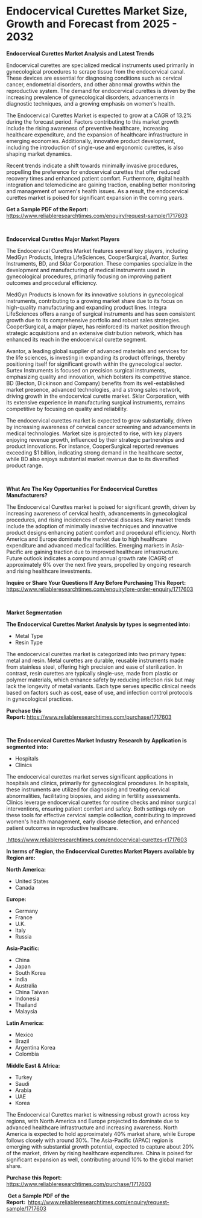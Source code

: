 <p><h1>Endocervical Curettes Market Size, Growth and Forecast from 2025 - 2032</h1></p><p><strong>Endocervical Curettes Market Analysis and Latest Trends</strong></p>
<p><p>Endocervical curettes are specialized medical instruments used primarily in gynecological procedures to scrape tissue from the endocervical canal. These devices are essential for diagnosing conditions such as cervical cancer, endometrial disorders, and other abnormal growths within the reproductive system. The demand for endocervical curettes is driven by the increasing prevalence of gynecological disorders, advancements in diagnostic techniques, and a growing emphasis on women's health.</p><p>The Endocervical Curettes Market is expected to grow at a CAGR of 13.2% during the forecast period. Factors contributing to this market growth include the rising awareness of preventive healthcare, increasing healthcare expenditure, and the expansion of healthcare infrastructure in emerging economies. Additionally, innovative product development, including the introduction of single-use and ergonomic curettes, is also shaping market dynamics.</p><p>Recent trends indicate a shift towards minimally invasive procedures, propelling the preference for endocervical curettes that offer reduced recovery times and enhanced patient comfort. Furthermore, digital health integration and telemedicine are gaining traction, enabling better monitoring and management of women's health issues. As a result, the endocervical curettes market is poised for significant expansion in the coming years.</p></p>
<p><strong>Get a Sample PDF of the Report:&nbsp;</strong> <a href="https://www.reliableresearchtimes.com/enquiry/request-sample/1717603?utm_campaign=2181&utm_medium=2&utm_source=Github&utm_content=ia&utm_term=13042025&utm_id=endocervical-curettes">https://www.reliableresearchtimes.com/enquiry/request-sample/1717603</a></p>
<p>&nbsp;</p>
<p><strong>Endocervical Curettes Major Market Players</strong></p>
<p><p>The Endocervical Curettes Market features several key players, including MedGyn Products, Integra LifeSciences, CooperSurgical, Avantor, Surtex Instruments, BD, and Sklar Corporation. These companies specialize in the development and manufacturing of medical instruments used in gynecological procedures, primarily focusing on improving patient outcomes and procedural efficiency.</p><p>MedGyn Products is known for its innovative solutions in gynecological instruments, contributing to a growing market share due to its focus on high-quality manufacturing and expanding product lines. Integra LifeSciences offers a range of surgical instruments and has seen consistent growth due to its comprehensive portfolio and robust sales strategies. CooperSurgical, a major player, has reinforced its market position through strategic acquisitions and an extensive distribution network, which has enhanced its reach in the endocervical curette segment.</p><p>Avantor, a leading global supplier of advanced materials and services for the life sciences, is investing in expanding its product offerings, thereby positioning itself for significant growth within the gynecological sector. Surtex Instruments is focused on precision surgical instruments, emphasizing quality and innovation, which bolsters its competitive stance. BD (Becton, Dickinson and Company) benefits from its well-established market presence, advanced technologies, and a strong sales network, driving growth in the endocervical curette market. Sklar Corporation, with its extensive experience in manufacturing surgical instruments, remains competitive by focusing on quality and reliability.</p><p>The endocervical curettes market is expected to grow substantially, driven by increasing awareness of cervical cancer screening and advancements in medical technologies. Market size is projected to rise, with key players enjoying revenue growth, influenced by their strategic partnerships and product innovations. For instance, CooperSurgical reported revenues exceeding $1 billion, indicating strong demand in the healthcare sector, while BD also enjoys substantial market revenue due to its diversified product range.</p></p>
<p>&nbsp;</p>
<p><strong>What Are The Key Opportunities For Endocervical Curettes Manufacturers?</strong></p>
<p><p>The Endocervical Curettes market is poised for significant growth, driven by increasing awareness of cervical health, advancements in gynecological procedures, and rising incidences of cervical diseases. Key market trends include the adoption of minimally invasive techniques and innovative product designs enhancing patient comfort and procedural efficiency. North America and Europe dominate the market due to high healthcare expenditure and advanced medical facilities. Emerging markets in Asia-Pacific are gaining traction due to improved healthcare infrastructure. Future outlook indicates a compound annual growth rate (CAGR) of approximately 6% over the next five years, propelled by ongoing research and rising healthcare investments.</p></p>
<p><strong>Inquire or Share Your Questions If Any Before Purchasing This Report:</strong> <a href="https://www.reliableresearchtimes.com/enquiry/pre-order-enquiry/1717603?utm_campaign=2181&utm_medium=2&utm_source=Github&utm_content=ia&utm_term=13042025&utm_id=endocervical-curettes">https://www.reliableresearchtimes.com/enquiry/pre-order-enquiry/1717603</a></p>
<p>&nbsp;</p>
<p><strong>Market Segmentation</strong></p>
<p><strong>The Endocervical Curettes Market Analysis by types is segmented into:</strong></p>
<p><ul><li>Metal Type</li><li>Resin Type</li></ul></p>
<p><p>The endocervical curettes market is categorized into two primary types: metal and resin. Metal curettes are durable, reusable instruments made from stainless steel, offering high precision and ease of sterilization. In contrast, resin curettes are typically single-use, made from plastic or polymer materials, which enhance safety by reducing infection risk but may lack the longevity of metal variants. Each type serves specific clinical needs based on factors such as cost, ease of use, and infection control protocols in gynecological practices.</p></p>
<p><strong>Purchase this Report:&nbsp;</strong><a href="https://www.reliableresearchtimes.com/purchase/1717603?utm_campaign=2181&utm_medium=2&utm_source=Github&utm_content=ia&utm_term=13042025&utm_id=endocervical-curettes">https://www.reliableresearchtimes.com/purchase/1717603</a></p>
<p>&nbsp;</p>
<p><strong>The Endocervical Curettes Market Industry Research by Application is segmented into:</strong></p>
<p><ul><li>Hospitals</li><li>Clinics</li></ul></p>
<p><p>The endocervical curettes market serves significant applications in hospitals and clinics, primarily for gynecological procedures. In hospitals, these instruments are utilized for diagnosing and treating cervical abnormalities, facilitating biopsies, and aiding in fertility assessments. Clinics leverage endocervical curettes for routine checks and minor surgical interventions, ensuring patient comfort and safety. Both settings rely on these tools for effective cervical sample collection, contributing to improved women's health management, early disease detection, and enhanced patient outcomes in reproductive healthcare.</p></p>
<p><a href="https://www.reliableresearchtimes.com/endocervical-curettes-r1717603?utm_campaign=2181&utm_medium=2&utm_source=Github&utm_content=ia&utm_term=13042025&utm_id=endocervical-curettes">&nbsp;https://www.reliableresearchtimes.com/endocervical-curettes-r1717603</a></p>
<p><strong>In terms of Region, the Endocervical Curettes Market Players available by Region are:</strong></p>
<p>
    <p> <strong> North America: </strong>
        <ul>
            <li>United States</li>
            <li>Canada</li>
        </ul>
        </p> 
    <p> <strong> Europe: </strong>
        <ul>
            <li>Germany</li>
            <li>France</li>
            <li>U.K.</li>
            <li>Italy</li>
            <li>Russia</li>
        </ul>
        </p> 
    <p> <strong> Asia-Pacific: </strong>
        <ul>
            <li>China</li>
            <li>Japan</li>
            <li>South Korea</li>
            <li>India</li>
            <li>Australia</li>
            <li>China Taiwan</li>
            <li>Indonesia</li>
            <li>Thailand</li>
            <li>Malaysia</li>
        </ul>
        </p> 
    <p> <strong> Latin America: </strong>
        <ul>
            <li>Mexico</li>
            <li>Brazil</li>
            <li>Argentina Korea</li>
            <li>Colombia</li>
        </ul>
        </p> 
    <p> <strong> Middle East & Africa: </strong>
        <ul>
            <li>Turkey</li>
            <li>Saudi</li>
            <li>Arabia</li>
            <li>UAE</li>
            <li>Korea</li>
        </ul>
    </p>
    </p>
<p><p>The Endocervical Curettes market is witnessing robust growth across key regions, with North America and Europe projected to dominate due to advanced healthcare infrastructure and increasing awareness. North America is expected to hold approximately 40% market share, while Europe follows closely with around 30%. The Asia-Pacific (APAC) region is emerging with substantial growth potential, expected to capture about 20% of the market, driven by rising healthcare expenditures. China is poised for significant expansion as well, contributing around 10% to the global market share.</p></p>
<p><strong>Purchase this Report: </strong><a href="https://www.reliableresearchtimes.com/purchase/1717603?utm_campaign=2181&utm_medium=2&utm_source=Github&utm_content=ia&utm_term=13042025&utm_id=endocervical-curettes">https://www.reliableresearchtimes.com/purchase/1717603</a></p>
<p>&nbsp;<strong>Get a Sample PDF of the Report:&nbsp;&nbsp;</strong><a href="https://www.reliableresearchtimes.com/enquiry/request-sample/1717603?utm_campaign=2181&utm_medium=2&utm_source=Github&utm_content=ia&utm_term=13042025&utm_id=endocervical-curettes">https://www.reliableresearchtimes.com/enquiry/request-sample/1717603</a></p>
<p><strong></strong></p>
<p><p></p><p></p><p></p></p>